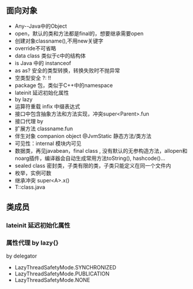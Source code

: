 ## 面向对象

- Any--Java中的Object
- open，默认的类和方法都是final的，想要继承需要open
- 创建对象classname(),不用new关键字
- override不可省略
- data class 类似于c中的结构体
- is Java 中的 instanceof
- as as? 安全的类型转换，转换失败时不抛异常 
- 空类型安全 ?: !!
- package 包，类似于C++中的namespace
- lateinit 延迟初始化属性
- by lazy
- 运算符重载 infix 中缀表达式
- 接口中包含抽象方法和方法实现，冲突super&lt;Parent>.fun
- 接口代理 by
- 扩展方法 classname.fun
- 伴生对象 companion object  @JvmStatic 静态方法/类方法
- 可见性：internal 模块内可见
- 数据类，再见javabean，final class , 没有默认的无参构造方法，allopen和noarg插件，编译器会自动生成常用方法toString(), hashcode()...
- sealed class 密封类，子类有限的类，子类只能定义在同一个文件内
- 枚举，实例可数
- 继承冲突 super&lt;A>.x()
- T::class.java

## 类成员

### lateinit 延迟初始化属性

### 属性代理 by lazy{}

by delegator

- LazyThreadSafetyMode.SYNCHRONIZED
- LazyThreadSafetyMode.PUBLICATION
- LazyThreadSafetyMode.NONE